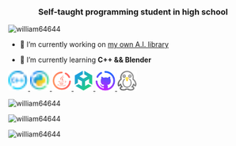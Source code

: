 <h3 align="center">Self-taught programming student in high school</h3>

<p align="left"> <img src="https://komarev.com/ghpvc/?username=william64644&label=Profile%20views&color=0e75b6&style=flat" alt="william64644" /> </p>

- 🔭 I’m currently working on [my own A.I. library](https://github.com/william64644/neural-network-framework)

- 🌱 I’m currently learning **C++ && Blender**

<p align="left">
    <a href="https://www.w3schools.com/cpp/" target="_blank" rel="noreferrer">
        <img src="icons/c++2.svg" alt="cplusplus" width="40" height="40" />
    </a>
    <a href="https://www.python.org" target="_blank" rel="noreferrer">
        <img src="icons/python2.svg" alt="python" width="40" height="40" />
    </a>
    <a href="https://www.java.com" target="_blank" rel="noreferrer">
        <img src="icons/java.svg" alt="python" width="40" height="40" />
    </a>
    <a href="https://unity.com/" target="_blank" rel="noreferrer">
        <img src="icons/unityhub2.svg" alt="python" width="40" height="40" />
    </a>
    <a href="https://git-scm.com/" target="_blank" rel="noreferrer">
        <img src="icons/github-desktop.svg" alt="python" width="40" height="40" />
    </a>
    <a href="https://www.linux.org/" target="_blank" rel="noreferrer">
        <img src="icons/supertux2.svg" alt="python" width="40" height="40" />
    </a>
</p>

<p>
    <img src="https://github-readme-stats.vercel.app/api/top-langs?username=william64644&show_icons=true&locale=en&layout=compact" alt="william64644" />
</p>
<p>
    <img src="https://github-readme-stats.vercel.app/api?username=william64644&show_icons=true&locale=en" alt="william64644" />
</p>
<p>
    <img src="https://github-readme-streak-stats.herokuapp.com/?user=william64644&" alt="william64644" />
</p>

